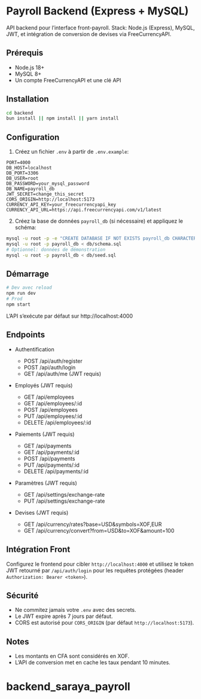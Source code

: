# Payroll Backend (Express + MySQL)

API backend pour l’interface front-payroll. Stack: Node.js (Express), MySQL, JWT, et intégration de conversion de devises via FreeCurrencyAPI.

## Prérequis
- Node.js 18+
- MySQL 8+
- Un compte FreeCurrencyAPI et une clé API

## Installation
```bash
cd backend
bun install || npm install || yarn install
```

## Configuration
1. Créez un fichier `.env` à partir de `.env.example`:
```
PORT=4000
DB_HOST=localhost
DB_PORT=3306
DB_USER=root
DB_PASSWORD=your_mysql_password
DB_NAME=payroll_db
JWT_SECRET=change_this_secret
CORS_ORIGIN=http://localhost:5173
CURRENCY_API_KEY=your_freecurrencyapi_key
CURRENCY_API_URL=https://api.freecurrencyapi.com/v1/latest
```

2. Créez la base de données `payroll_db` (si nécessaire) et appliquez le schéma:
```bash
mysql -u root -p -e "CREATE DATABASE IF NOT EXISTS payroll_db CHARACTER SET utf8mb4 COLLATE utf8mb4_unicode_ci;"
mysql -u root -p payroll_db < db/schema.sql
# Optionnel: données de démonstration
mysql -u root -p payroll_db < db/seed.sql
```

## Démarrage
```bash
# Dev avec reload
npm run dev
# Prod
npm start
```

L’API s’exécute par défaut sur http://localhost:4000

## Endpoints
- Authentification
  - POST /api/auth/register
  - POST /api/auth/login
  - GET  /api/auth/me (JWT requis)

- Employés (JWT requis)
  - GET    /api/employees
  - GET    /api/employees/:id
  - POST   /api/employees
  - PUT    /api/employees/:id
  - DELETE /api/employees/:id

- Paiements (JWT requis)
  - GET    /api/payments
  - GET    /api/payments/:id
  - POST   /api/payments
  - PUT    /api/payments/:id
  - DELETE /api/payments/:id

- Paramètres (JWT requis)
  - GET  /api/settings/exchange-rate
  - PUT  /api/settings/exchange-rate

- Devises (JWT requis)
  - GET  /api/currency/rates?base=USD&symbols=XOF,EUR
  - GET  /api/currency/convert?from=USD&to=XOF&amount=100

## Intégration Front
Configurez le frontend pour cibler `http://localhost:4000` et utilisez le token JWT retourné par `/api/auth/login` pour les requêtes protégées (header `Authorization: Bearer <token>`).

## Sécurité
- Ne commitez jamais votre `.env` avec des secrets.
- Le JWT expire après 7 jours par défaut.
- CORS est autorisé pour `CORS_ORIGIN` (par défaut `http://localhost:5173`).

## Notes
- Les montants en CFA sont considérés en XOF.
- L’API de conversion met en cache les taux pendant 10 minutes.
# backend_saraya_payroll
